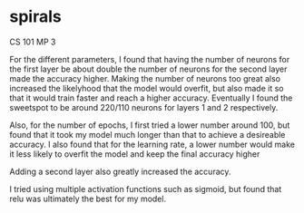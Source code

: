 # spirals

CS 101 MP 3

For the different parameters, I found that having the number of neurons for the first layer be about double the number of neurons for the second layer made the accuracy higher.
Making the number of neurons too great also increased the likelyhood that the model would overfit, but also made it so that it would train faster and reach a higher accuracy. 
Eventually I found the sweetspot to be around 220/110 neurons for layers 1 and 2 respectively.

Also, for the number of epochs, I first tried a lower number around 100, but found that it took my model much longer than that to achieve a desireable accuracy. 
I also found that for the learning rate, a lower number would make it less likely to overfit the model and keep the final accuracy higher

Adding a second layer also greatly increased the accuracy.

I tried using multiple activation functions such as sigmoid, but found that relu was ultimately the best for my model. 
